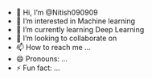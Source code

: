- 👋 Hi, I’m @Nitish090909
- 👀 I’m interested in Machine learning 
- 🌱 I’m currently learning Deep Learning
- 💞️ I’m looking to collaborate on
- 📫 How to reach me ...
- 😄 Pronouns: ...
- ⚡ Fun fact: ...

<!---
Nitish090909/Nitish090909 is a ✨ special ✨ repository because its `README.md` (this file) appears on your GitHub profile.
You can click the Preview link to take a look at your changes.
--->
